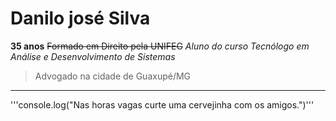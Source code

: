# Danilo josé Silva
**35 anos**
~~Formado em Direito pela UNIFEG~~
_Aluno do curso Tecnólogo em Análise e Desenvolvimento de Sistemas_
<!--Aluno do Curso Web Full Stack da Labenu-->
> Advogado na cidade de Guaxupé/MG
---
'''console.log("Nas horas vagas curte uma cervejinha com os amigos.")'''